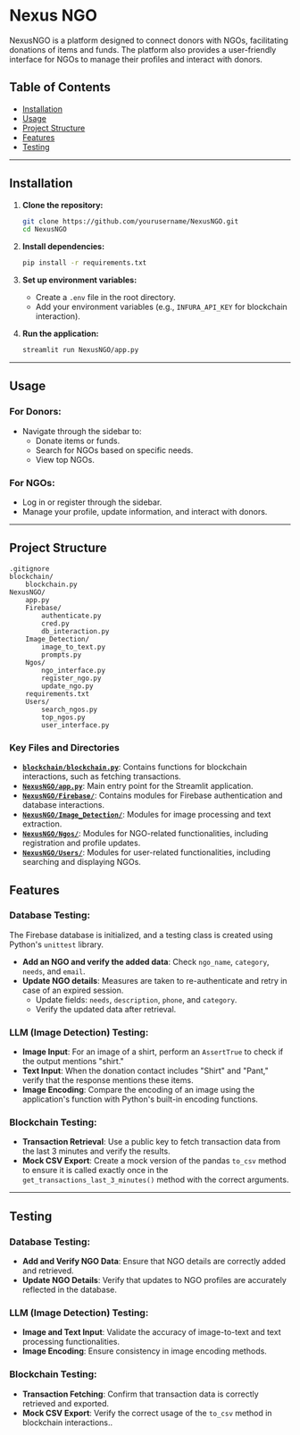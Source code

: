 # Nexus NGO

NexusNGO is a platform designed to connect donors with NGOs, facilitating donations of items and funds. The platform also provides a user-friendly interface for NGOs to manage their profiles and interact with donors.

## Table of Contents

- [Installation](#installation)
- [Usage](#usage)
- [Project Structure](#project-structure)
- [Features](#features)
- [Testing](#testing)

---

## Installation

1. **Clone the repository:**
    ```sh
    git clone https://github.com/yourusername/NexusNGO.git
    cd NexusNGO
    ```

2. **Install dependencies:**
    ```sh
    pip install -r requirements.txt
    ```

3. **Set up environment variables:**
    - Create a `.env` file in the root directory.
    - Add your environment variables (e.g., `INFURA_API_KEY` for blockchain interaction).

4. **Run the application:**
    ```sh
    streamlit run NexusNGO/app.py
    ```

---

## Usage

### For Donors:
- Navigate through the sidebar to:
  - Donate items or funds.
  - Search for NGOs based on specific needs.
  - View top NGOs.

### For NGOs:
- Log in or register through the sidebar.
- Manage your profile, update information, and interact with donors.

---
## Project Structure

```
.gitignore
blockchain/
    blockchain.py
NexusNGO/
    app.py
    Firebase/
        authenticate.py
        cred.py
        db_interaction.py
    Image_Detection/
        image_to_text.py
        prompts.py
    Ngos/
        ngo_interface.py
        register_ngo.py
        update_ngo.py
    requirements.txt
    Users/
        search_ngos.py
        top_ngos.py
        user_interface.py
```

### Key Files and Directories

- **[`blockchain/blockchain.py`](command:_github.copilot.openRelativePath?%5B%7B%22scheme%22%3A%22file%22%2C%22authority%22%3A%22%22%2C%22path%22%3A%22%2Fhome%2Fsathvik_rao%2FColossus%2FNexus_Public%2Fblockchain%2Fblockchain.py%22%2C%22query%22%3A%22%22%2C%22fragment%22%3A%22%22%7D%2C%22e01f52a6-1a46-49a1-b8fc-abdbb680daaf%22%5D "/home/sathvik_rao/Colossus/Nexus_Public/blockchain/blockchain.py")**: Contains functions for blockchain interactions, such as fetching transactions.
- **[`NexusNGO/app.py`](command:_github.copilot.openRelativePath?%5B%7B%22scheme%22%3A%22file%22%2C%22authority%22%3A%22%22%2C%22path%22%3A%22%2Fhome%2Fsathvik_rao%2FColossus%2FNexus_Public%2FNexusNGO%2Fapp.py%22%2C%22query%22%3A%22%22%2C%22fragment%22%3A%22%22%7D%2C%22e01f52a6-1a46-49a1-b8fc-abdbb680daaf%22%5D "/home/sathvik_rao/Colossus/Nexus_Public/NexusNGO/app.py")**: Main entry point for the Streamlit application.
- **[`NexusNGO/Firebase/`](command:_github.copilot.openRelativePath?%5B%7B%22scheme%22%3A%22file%22%2C%22authority%22%3A%22%22%2C%22path%22%3A%22%2Fhome%2Fsathvik_rao%2FColossus%2FNexus_Public%2FNexusNGO%2FFirebase%2F%22%2C%22query%22%3A%22%22%2C%22fragment%22%3A%22%22%7D%2C%22e01f52a6-1a46-49a1-b8fc-abdbb680daaf%22%5D "/home/sathvik_rao/Colossus/Nexus_Public/NexusNGO/Firebase/")**: Contains modules for Firebase authentication and database interactions.
- **[`NexusNGO/Image_Detection/`](command:_github.copilot.openRelativePath?%5B%7B%22scheme%22%3A%22file%22%2C%22authority%22%3A%22%22%2C%22path%22%3A%22%2Fhome%2Fsathvik_rao%2FColossus%2FNexus_Public%2FNexusNGO%2FImage_Detection%2F%22%2C%22query%22%3A%22%22%2C%22fragment%22%3A%22%22%7D%2C%22e01f52a6-1a46-49a1-b8fc-abdbb680daaf%22%5D "/home/sathvik_rao/Colossus/Nexus_Public/NexusNGO/Image_Detection/")**: Modules for image processing and text extraction.
- **[`NexusNGO/Ngos/`](command:_github.copilot.openRelativePath?%5B%7B%22scheme%22%3A%22file%22%2C%22authority%22%3A%22%22%2C%22path%22%3A%22%2Fhome%2Fsathvik_rao%2FColossus%2FNexus_Public%2FNexusNGO%2FNgos%2F%22%2C%22query%22%3A%22%22%2C%22fragment%22%3A%22%22%7D%2C%22e01f52a6-1a46-49a1-b8fc-abdbb680daaf%22%5D "/home/sathvik_rao/Colossus/Nexus_Public/NexusNGO/Ngos/")**: Modules for NGO-related functionalities, including registration and profile updates.
- **[`NexusNGO/Users/`](command:_github.copilot.openRelativePath?%5B%7B%22scheme%22%3A%22file%22%2C%22authority%22%3A%22%22%2C%22path%22%3A%22%2Fhome%2Fsathvik_rao%2FColossus%2FNexus_Public%2FNexusNGO%2FUsers%2F%22%2C%22query%22%3A%22%22%2C%22fragment%22%3A%22%22%7D%2C%22e01f52a6-1a46-49a1-b8fc-abdbb680daaf%22%5D "/home/sathvik_rao/Colossus/Nexus_Public/NexusNGO/Users/")**: Modules for user-related functionalities, including searching and displaying NGOs.

## Features

### Database Testing:
The Firebase database is initialized, and a testing class is created using Python's `unittest` library.

- **Add an NGO and verify the added data**: Check `ngo_name`, `category`, `needs`, and `email`.
- **Update NGO details**: Measures are taken to re-authenticate and retry in case of an expired session.
  - Update fields: `needs`, `description`, `phone`, and `category`.
  - Verify the updated data after retrieval.

### LLM (Image Detection) Testing:
- **Image Input**: For an image of a shirt, perform an `AssertTrue` to check if the output mentions "shirt."
- **Text Input**: When the donation contact includes "Shirt" and "Pant," verify that the response mentions these items.
- **Image Encoding**: Compare the encoding of an image using the application's function with Python's built-in encoding functions.

### Blockchain Testing:
- **Transaction Retrieval**: Use a public key to fetch transaction data from the last 3 minutes and verify the results.
- **Mock CSV Export**: Create a mock version of the pandas `to_csv` method to ensure it is called exactly once in the `get_transactions_last_3_minutes()` method with the correct arguments.

---

## Testing

### Database Testing:
- **Add and Verify NGO Data**: Ensure that NGO details are correctly added and retrieved.
- **Update NGO Details**: Verify that updates to NGO profiles are accurately reflected in the database.

### LLM (Image Detection) Testing:
- **Image and Text Input**: Validate the accuracy of image-to-text and text processing functionalities.
- **Image Encoding**: Ensure consistency in image encoding methods.

### Blockchain Testing:
- **Transaction Fetching**: Confirm that transaction data is correctly retrieved and exported.
- **Mock CSV Export**: Verify the correct usage of the `to_csv` method in blockchain interactions..
